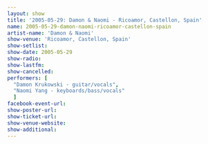 ```yaml
---
layout: show
title: '2005-05-29: Damon & Naomi - Ricoamor, Castellon, Spain'
name: 2005-05-29-damon-naomi-ricoamor-castellon-spain
artist-name: 'Damon & Naomi'
show-venue: 'Ricoamor, Castellon, Spain'
show-setlist: 
show-date: 2005-05-29
show-radio: 
show-lastfm: 
show-cancelled: 
performers: [
  "Damon Krukowski - guitar/vocals",
  "Naomi Yang - keyboards/bass/vocals"
  ]
facebook-event-url: 
show-poster-url: 
show-ticket-url: 
show-venue-website: 
show-additional: 
---
```


